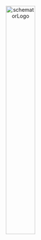 <p align="center">
<img width="40%" margin="0 auto" alt="schematorLogo" src="https://github.com/user-attachments/assets/2949ff89-4fc9-4363-aaee-2feb5f21a3c7">
</p>


